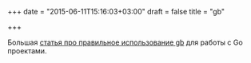 +++
date = "2015-06-11T15:16:03+03:00"
draft = false
title = "gb"

+++

<p>Большая <a href="http://dave.cheney.net/2015/06/09/gb-a-project-based-build-tool-for-the-go-programming-language">статья про правильное использование&nbsp;gb</a> для работы с Go проектами.</p>

